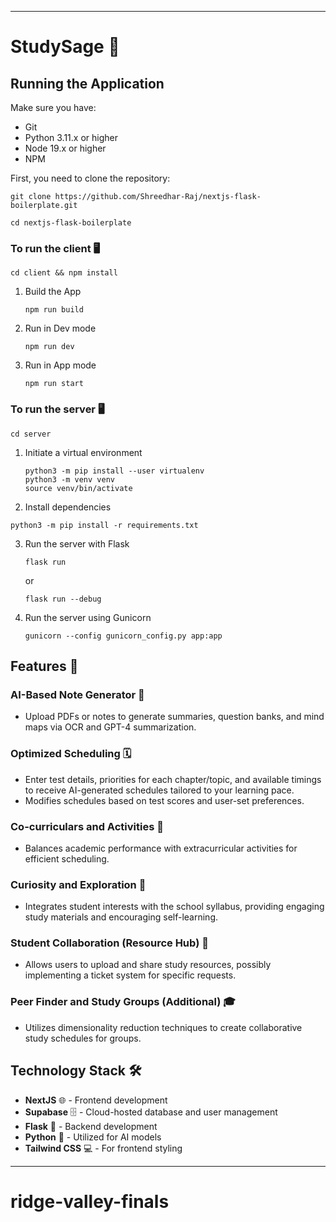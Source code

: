 

---

# StudySage 🚀

## Running the Application

Make sure you have:

- Git
- Python 3.11.x or higher
- Node 19.x or higher
- NPM

First, you need to clone the repository:

```
git clone https://github.com/Shreedhar-Raj/nextjs-flask-boilerplate.git
```

```
cd nextjs-flask-boilerplate
```

### To run the client 🖥️

```
cd client && npm install
```

1. Build the App
   ```
   npm run build
   ```
2. Run in Dev mode
   ```
   npm run dev
   ```
3. Run in App mode
   ```
   npm run start
   ```

### To run the server 🖥️

```
cd server
```

1. Initiate a virtual environment
   ```
   python3 -m pip install --user virtualenv
   python3 -m venv venv
   source venv/bin/activate
   ```
2. Install dependencies

```
python3 -m pip install -r requirements.txt
```

3. Run the server with Flask

   ```
   flask run
   ```
   or
   ```
   flask run --debug
   ```

4. Run the server using Gunicorn

   ```
   gunicorn --config gunicorn_config.py app:app
   ```

## Features 📝

### AI-Based Note Generator 🤖
- Upload PDFs or notes to generate summaries, question banks, and mind maps via OCR and GPT-4 summarization.

### Optimized Scheduling 🗓️
- Enter test details, priorities for each chapter/topic, and available timings to receive AI-generated schedules tailored to your learning pace.
- Modifies schedules based on test scores and user-set preferences.

### Co-curriculars and Activities 🏅
- Balances academic performance with extracurricular activities for efficient scheduling.

### Curiosity and Exploration 🧐
- Integrates student interests with the school syllabus, providing engaging study materials and encouraging self-learning.

### Student Collaboration (Resource Hub) 🤝
- Allows users to upload and share study resources, possibly implementing a ticket system for specific requests.

### Peer Finder and Study Groups (Additional) 🎓
- Utilizes dimensionality reduction techniques to create collaborative study schedules for groups.

## Technology Stack 🛠️

- **NextJS** 🌐 - Frontend development
- **Supabase** 🗄️ - Cloud-hosted database and user management
- **Flask** 🐍 - Backend development
- **Python** 🐍 - Utilized for AI models
- **Tailwind CSS** 💻 - For frontend styling

---
# ridge-valley-finals
